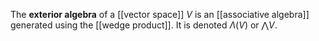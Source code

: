 The **exterior algebra** of a [[vector space]] $V$ is an [[associative algebra]] generated using the [[wedge product]]. It is denoted $\Lambda(V)$ or $\bigwedge V$.
